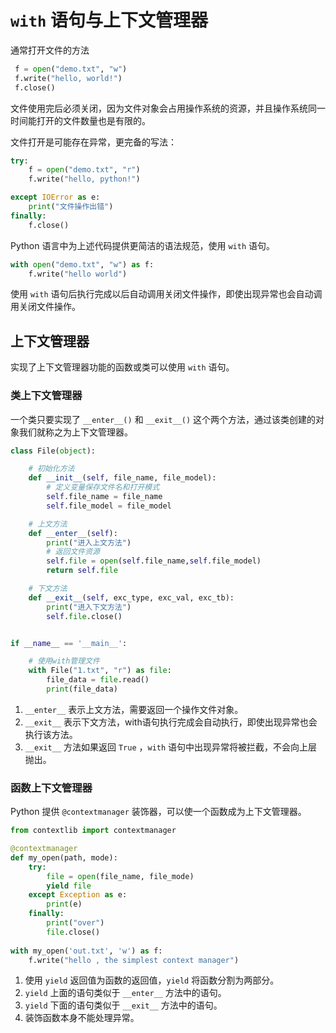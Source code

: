 # `with` 语句与上下文管理器

通常打开文件的方法

```python
 f = open("demo.txt", "w")
 f.write("hello, world!")
 f.close()
```

文件使用完后必须关闭，因为文件对象会占用操作系统的资源，并且操作系统同一时间能打开的文件数量也是有限的。

文件打开是可能存在异常，更完备的写法：

```python
try:
    f = open("demo.txt", "r")
    f.write("hello, python!")

except IOError as e:
    print("文件操作出错")
finally:
    f.close()
```

Python 语言中为上述代码提供更简洁的语法规范，使用 `with` 语句。

```python
with open("demo.txt", "w") as f:
    f.write("hello world")
```

使用 `with` 语句后执行完成以后自动调用关闭文件操作，即使出现异常也会自动调用关闭文件操作。

## 上下文管理器

实现了上下文管理器功能的函数或类可以使用 `with` 语句。

### 类上下文管理器

一个类只要实现了 `__enter__()` 和 `__exit__()` 这个两个方法，通过该类创建的对象我们就称之为上下文管理器。

```python
class File(object):

    # 初始化方法
    def __init__(self, file_name, file_model):
        # 定义变量保存文件名和打开模式
        self.file_name = file_name
        self.file_model = file_model

    # 上文方法
    def __enter__(self):
        print("进入上文方法")
        # 返回文件资源
        self.file = open(self.file_name,self.file_model)
        return self.file

    # 下文方法
    def __exit__(self, exc_type, exc_val, exc_tb):
        print("进入下文方法")
        self.file.close()


if __name__ == '__main__':

    # 使用with管理文件
    with File("1.txt", "r") as file:
        file_data = file.read()
        print(file_data)
```

1. `__enter__` 表示上文方法，需要返回一个操作文件对象。
2. `__exit__` 表示下文方法，with语句执行完成会自动执行，即使出现异常也会执行该方法。
3. `__exit__` 方法如果返回 `True` ，`with` 语句中出现异常将被拦截，不会向上层抛出。

### 函数上下文管理器

Python 提供 `@contextmanager` 装饰器，可以使一个函数成为上下文管理器。

```python
from contextlib import contextmanager

@contextmanager
def my_open(path, mode):
    try:
        file = open(file_name, file_mode)
        yield file
    except Exception as e:
        print(e)
    finally:
        print("over")
        file.close()
        
with my_open('out.txt', 'w') as f:
    f.write("hello , the simplest context manager")
```

1. 使用 `yield` 返回值为函数的返回值，`yield` 将函数分割为两部分。
2. `yield` 上面的语句类似于 `__enter__` 方法中的语句。
3. `yield` 下面的语句类似于 `__exit__` 方法中的语句。
4. 装饰函数本身不能处理异常。